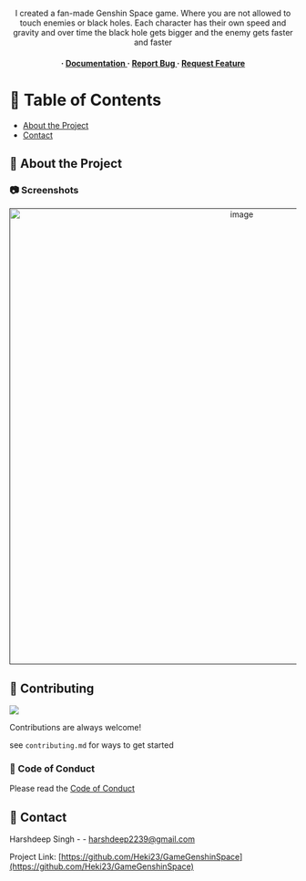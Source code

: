 <div align='center'>

<p>I created a fan-made Genshin Space game. Where you are not allowed to touch enemies or black holes. Each character has their own speed and gravity and over time the black hole gets bigger and the enemy gets faster and faster</p>

<h4> <span> · </span> <a href="https://github.com/Heki23/GameGenshinSpace/blob/master/README.md"> Documentation </a> <span> · </span> <a href="https://github.com/Heki23/GameGenshinSpace/issues"> Report Bug </a> <span> · </span> <a href="https://github.com/Heki23/GameGenshinSpace/issues"> Request Feature </a> </h4>


</div>

# :notebook_with_decorative_cover: Table of Contents

- [About the Project](#star2-about-the-project)
- [Contact](#handshake-contact)


## :star2: About the Project

### :camera: Screenshots

<div align="center"> <a href=""><img src="https://github.com/Heki23/GameGenshinSpace/blob/master/demo.gif" alt='image' width='800'/></a> </div>



## :wave: Contributing

<a href="https://github.com/Heki23/GameGenshinSpace/graphs/contributors"> <img src="https://contrib.rocks/image?repo=Louis3797/awesome-readme-template" /> </a>

Contributions are always welcome!

see `contributing.md` for ways to get started

### :scroll: Code of Conduct

Please read the [Code of Conduct](https://github.com/Heki23/GameGenshinSpace/blob/master/CODE_OF_CONDUCT.md)

## :handshake: Contact

Harshdeep Singh - - harshdeep2239@gmail.com

Project Link: [https://github.com/Heki23/GameGenshinSpace](https://github.com/Heki23/GameGenshinSpace)